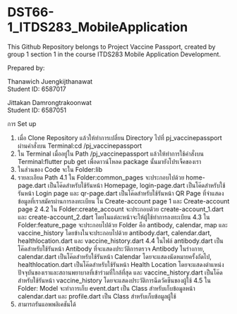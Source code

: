 # DST66-1_ITDS283_MobileApplication

This Github Repository belongs to Project Vaccine Passport, created by group 1 section 1 in the course ITDS283 Mobile Application Development.

Prepared by:

Thanawich Juengkijthanawat  
Student ID: 6587017

Jittakan Damrongtrakoonwat  
Student ID: 6587051

การ Set up
1. เมื่อ Clone Repository แล้วให้ทำการเปลี่ยน Directory ไปที่ pj_vaccinepassport ผ่านคำสั่งบน Terminal:cd /pj_vaccinepassport
2. ใน Terminal เมื่ออยู่ใน Path /pj_vaccinepassport แล้วให้ทำการใช้คำสั่งบน Terminal:flutter pub get เพื่อดาวน์โหลด package นั้นมายังโปรเจ็คของเรา
3. ในส่วนของ Code จะใน Folder:lib
4. รายละเอียด Path
  4.1 ใน Folder:common_pages จะประกอบไปด้วย home-page.dart เป็นโค๊ดสำหรับใช้รันหน้า Homepage, login-page.dart  เป็นโค๊ดสำหรับใช้รันหน้า Login page และ qr-page.dart เป็นโค๊ดสำหรับใช้รันหน้า QR Page ที่จำแสดงข้อมูลที่เราสมัครผ่านการลงทะเบียน ใน Create-account page 1 และ Create-account page 2
  4.2 ใน Folder:create_account จะประกอบด้วย create-account_1.dart และ create-account_2.dart โดยในแต่ละหน้าจะให้ผู้ใช้ทำการลงทะเบียน
  4.3 ใน Folder:feature_page จะประกอบไปด้วย Folder คือ antibody, calendar, map และ vaccine_history โดยข้างในจะประกอบไปด้วย antibody.dart, calendar.dart, healthlocation.dart และ vaccine_history.dart
  4.4 ในไฟล์ antibody.dart เป็นโค๊ดสำหรับใช้รันหน้า Antibody ที่จะแสดงประวัติการตรวจ Antibody ในร่างกาย, calendar.dart เป็นโค๊ดสำหรับใช้รันหน้า Calendar โดยจะแสดงนัดหมายครั้งถัดไป, healthlocation.dart เป็นโค๊ดสำหรับใช้รันหน้า Health Location โดยจะแสดงตำแหน่งปัจจุบันของเราและสถานพยาบาลที่เข้าร่วมที่ใกล้ที่สุด และ vaccine_history.dart เป็นโค๊ดสำหรับใช้รันหน้า vaccine_history โดยจะแสดงประวัติการฉีดวัคซีนของผู้ใช้ 
  4.5 ใน Folder: Model จะทำการเก็บ event.dart เป็น Class สำหรับเก็บข้อมูลหน้า calendar.dart และ profile.dart เป็น Class สำหรับเก็บข้อมูลผู้ใช้
5. สามารถรันแอพพลิเคชันได้
